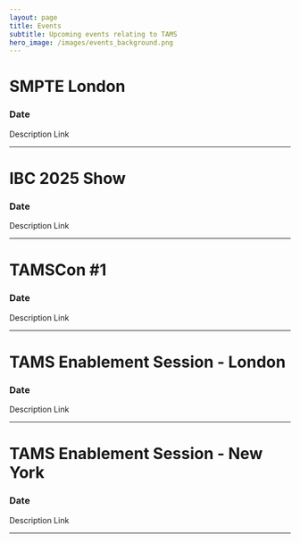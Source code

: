 ```yaml
---
layout: page
title: Events
subtitle: Upcoming events relating to TAMS
hero_image: /images/events_background.png
---
```


# SMPTE London
### Date
Description
Link

---

# IBC 2025 Show
### Date
Description
Link

---

# TAMSCon #1
### Date
Description
Link

---

# TAMS Enablement Session - London
### Date
Description
Link

---

# TAMS Enablement Session - New York
### Date
Description
Link

---